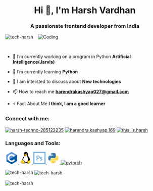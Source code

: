 <h1 align="center">Hi 👋, I'm Harsh Vardhan</h1>
<h3 align="center">A passionate frontend developer from India</h3>
<img align="right" alt="Coding" width="400" src="https://cdn.dribbble.com/users/1162077/screenshots/3848914/programmer.gif">

<p align="left"> <img src="https://komarev.com/ghpvc/?username=tech-harsh&label=Profile%20views&color=0e75b6&style=flat" alt="tech-harsh" /> </p>

<p align="left"> <a href="https://twitter.com/" target="blank"><img src="https://img.shields.io/twitter/follow/?logo=twitter&style=for-the-badge" alt="" /></a> </p>

- 🔭 I’m currently working on a program in Python **Artificial Intelligence(Jarvis)**

- 🌱 I’m currently learning **Python**

- 💬 I am intersted to discuss about **New technologies**

- 📫 How to reach me **harendrakashyap027@gmail.com**

- ⚡ Fact About Me **I think, I am a good learner**

<h3 align="left">Connect with me:</h3>
<p align="left">
<a href="https://linkedin.com/in/harsh-techno-285122235" target="blank"><img align="center" src="https://raw.githubusercontent.com/rahuldkjain/github-profile-readme-generator/master/src/images/icons/Social/linked-in-alt.svg" alt="harsh-techno-285122235" height="30" width="40" /></a>
<a href="https://fb.com/harendra.kashyap.169" target="blank"><img align="center" src="https://raw.githubusercontent.com/rahuldkjain/github-profile-readme-generator/master/src/images/icons/Social/facebook.svg" alt="harendra.kashyap.169" height="30" width="40" /></a>
<a href="https://instagram.com/this_is.harsh" target="blank"><img align="center" src="https://raw.githubusercontent.com/rahuldkjain/github-profile-readme-generator/master/src/images/icons/Social/instagram.svg" alt="this_is.harsh" height="30" width="40" /></a>
</p>

<h3 align="left">Languages and Tools:</h3>
<p align="left"> <a href="https://www.cprogramming.com/" target="_blank" rel="noreferrer"> <img src="https://raw.githubusercontent.com/devicons/devicon/master/icons/c/c-original.svg" alt="c" width="40" height="40"/> </a> <a href="https://www.linux.org/" target="_blank" rel="noreferrer"> <img src="https://raw.githubusercontent.com/devicons/devicon/master/icons/linux/linux-original.svg" alt="linux" width="40" height="40"/> </a> <a href="https://www.photoshop.com/en" target="_blank" rel="noreferrer"> <img src="https://raw.githubusercontent.com/devicons/devicon/master/icons/photoshop/photoshop-line.svg" alt="photoshop" width="40" height="40"/> </a> <a href="https://www.python.org" target="_blank" rel="noreferrer"> <img src="https://raw.githubusercontent.com/devicons/devicon/master/icons/python/python-original.svg" alt="python" width="40" height="40"/> </a> <a href="https://pytorch.org/" target="_blank" rel="noreferrer"> <img src="https://www.vectorlogo.zone/logos/pytorch/pytorch-icon.svg" alt="pytorch" width="40" height="40"/> </a> </p>
<p><img align="left" src="https://github-readme-stats.vercel.app/api/top-langs?username=tech-harsh&show_icons=true&locale=en&layout=compact" alt="tech-harsh" /></p>

<p>&nbsp;<img align="center" src="https://github-readme-stats.vercel.app/api?username=tech-harsh&show_icons=true&locale=en" alt="tech-harsh" /></p>

<p><img align="center" src="https://github-readme-streak-stats.herokuapp.com/?user=tech-harsh&" alt="tech-harsh" /></p>

